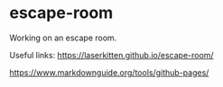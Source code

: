 # escape-room

Working on an escape room.

Useful links:
https://laserkitten.github.io/escape-room/

https://www.markdownguide.org/tools/github-pages/
